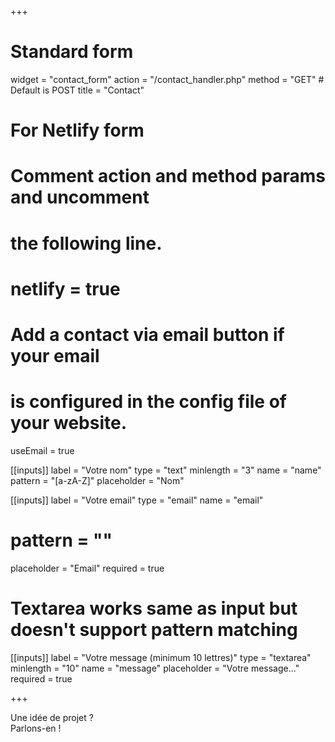+++
# Standard form
widget = "contact_form"
action = "/contact_handler.php"
method = "GET" # Default is POST
title = "Contact" 

# For Netlify form
# Comment action and method params and uncomment
# the following line.
#
# netlify = true

# Add a contact via email button if your email
# is configured in the config file of your website.
useEmail = true

[[inputs]]
label = "Votre nom"
type = "text"
minlength = "3"
name = "name"
pattern = "[a-zA-Z]"
placeholder = "Nom"

[[inputs]]
label = "Votre email"
type = "email"
name = "email"
# pattern = ""
placeholder = "Email"
required = true

# Textarea works same as input but doesn't support pattern matching
[[inputs]]
label = "Votre message (minimum 10 lettres)"
type = "textarea"
minlength = "10"
name = "message"
placeholder = "Votre message..."
required = true

+++

Une idée de projet ?  
Parlons-en !